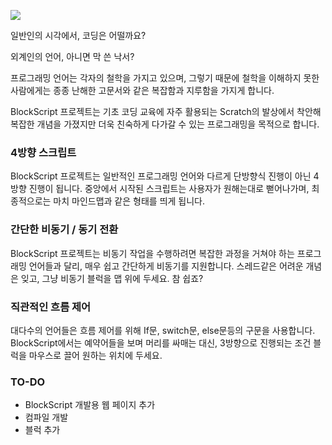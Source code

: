 ![](https://i.imgur.com/S8omFd4.png)

일반인의 시각에서, 코딩은 어떨까요?

외계인의 언어, 아니면 막 쓴 낙서?

프로그래밍 언어는 각자의 철학을 가지고 있으며, 그렇기 때문에 철학을 이해하지 못한 사람에게는 종종 난해한 고문서와 같은 복잡함과 지루함을 가지게 합니다.

BlockScript 프로젝트는 기초 코딩 교육에 자주 활용되는 Scratch의 발상에서 착안해 복잡한 개념을 가졌지만 더욱 친숙하게 다가갈 수 있는 프로그래밍을 목적으로 합니다.


### 4방향 스크립트
BlockScript 프로젝트는 일반적인 프로그래밍 언어와 다르게 단방향식 진행이 아닌 4방향 진행이 됩니다.
중앙에서 시작된 스크립트는 사용자가 원해는대로 뻗어나가며, 최종적으로는 마치 마인드맵과 같은 형태를 띄게 됩니다.

### 간단한 비동기 / 동기 전환
BlockScript 프로젝트는 비동기 작업을 수행하려면 복잡한 과정을 거쳐야 하는 프로그래밍 언어들과 달리, 매우 쉽고 간단하게 비동기를 지원합니다.
스레드같은 어려운 개념은 잊고, 그냥 비동기 블럭을 맵 위에 두세요. 참 쉽죠?

### 직관적인 흐름 제어
대다수의 언어들은 흐름 제어를 위해 If문, switch문, else문등의 구문을 사용합니다.
BlockScript에서는 예약어들을 보며 머리를 싸매는 대신, 3방향으로 진행되는 조건 블럭을 마우스로 끌어 원하는 위치에 두세요.

### TO-DO
- BlockScript 개발용 웹 페이지 추가
- 컴파일 개발
- 블럭 추가
